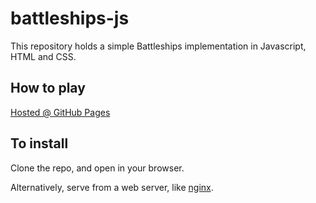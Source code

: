 # battleships-js

This repository holds a simple Battleships implementation in Javascript, HTML and CSS.

## How to play

[Hosted @ GitHub Pages](https://chrios.github.io/battleships-js/)

## To install

Clone the repo, and open in your browser.

Alternatively, serve from a web server, like [nginx](https://www.nginx.com).

